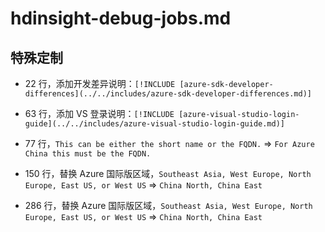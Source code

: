 # hdinsight-debug-jobs.md

## 特殊定制

* 22 行，添加开发差异说明：`[!INCLUDE [azure-sdk-developer-differences](../../includes/azure-sdk-developer-differences.md)]`

* 63 行，添加 VS 登录说明：`[!INCLUDE [azure-visual-studio-login-guide](../../includes/azure-visual-studio-login-guide.md)]`

* 77 行，`This can be either the short name or the FQDN.` => `For Azure China this must be the FQDN.`

* 150 行，替换 Azure 国际版区域，`Southeast Asia, West Europe, North Europe, East US, or West US` => `China North, China East`

* 286 行，替换 Azure 国际版区域，`Southeast Asia, West Europe, North Europe, East US, or West US` => `China North, China East`